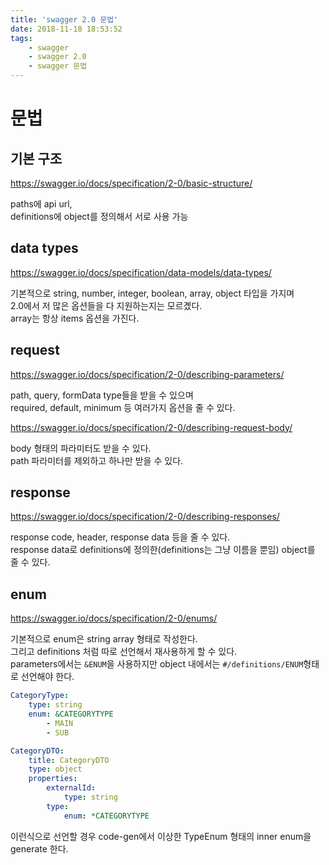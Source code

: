 ```yaml
---
title: 'swagger 2.0 문법'
date: 2018-11-18 18:53:52
tags:
    - swagger
    - swagger 2.0
    - swagger 문법
---
```


# 문법
## 기본 구조  
<https://swagger.io/docs/specification/2-0/basic-structure/>  

paths에 api url,  
definitions에 object를 정의해서 서로 사용 가능  

## data types
<https://swagger.io/docs/specification/data-models/data-types/>  

기본적으로 string, number, integer, boolean, array, object 타입을 가지며  
2.0에서 저 많은 옵션들을 다 지원하는지는 모르곘다.  
array는 항상 items 옵션을 가진다.  

## request  
<https://swagger.io/docs/specification/2-0/describing-parameters/>  

path, query, formData type들을 받을 수 있으며  
required, default, minimum 등 여러가지 옵션을 줄 수 있다.  

<https://swagger.io/docs/specification/2-0/describing-request-body/>  

body 형태의 파라미터도 받을 수 있다.  
path 파라미터를 제외하고 하나만 받을 수 있다.  

## response
<https://swagger.io/docs/specification/2-0/describing-responses/>  

response code, header, response data 등을 줄 수 있다.  
response data로 definitions에 정의한(definitions는 그냥 이름을 뿐임) object를 줄 수 있다.  

## enum
<https://swagger.io/docs/specification/2-0/enums/>  

기본적으로 enum은 string array 형태로 작성한다.  
그리고 definitions 처럼 따로 선언해서 재사용하게 할 수 있다.  
parameters에서는 `&ENUM`을 사용하지만 object 내에서는 `#/definitions/ENUM`형태로 선언해야 한다.  

```yaml
CategoryType:
    type: string
    enum: &CATEGORYTYPE
        - MAIN
        - SUB

CategoryDTO:
    title: CategoryDTO
    type: object
    properties:
        externalId:
            type: string
        type:
            enum: *CATEGORYTYPE
```

이런식으로 선언할 경우 code-gen에서 이상한 TypeEnum 형태의 inner enum을 generate 한다.  

<!-- more -->